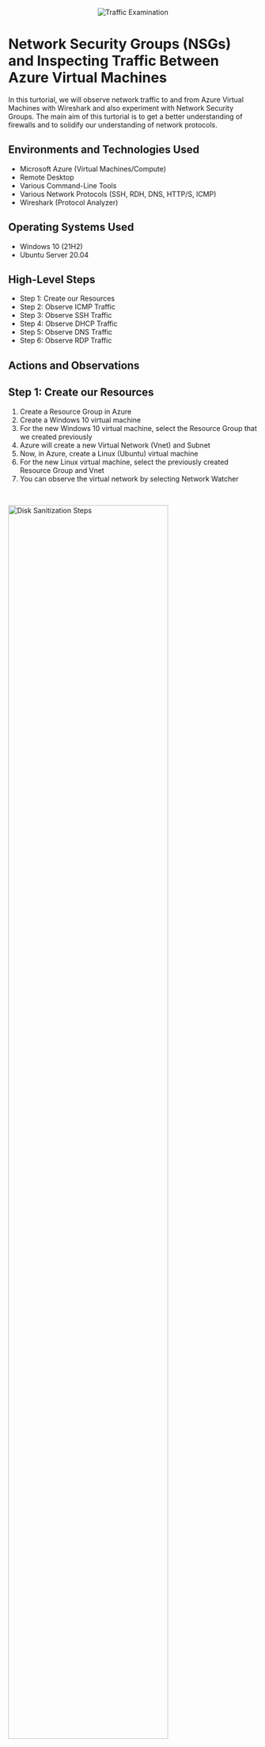 <p align="center">
<img src="https://i.imgur.com/Ua7udoS.png" alt="Traffic Examination"/>
</p>

<h1>Network Security Groups (NSGs) and Inspecting Traffic Between Azure Virtual Machines</h1>
In this turtorial, we will observe network traffic to and from Azure Virtual Machines with Wireshark and also experiment with Network Security Groups.
The main aim of this turtorial is to get a better understanding of firewalls and to solidify our understanding of network protocols. 
<br />

<h2>Environments and Technologies Used</h2>

- Microsoft Azure (Virtual Machines/Compute)
- Remote Desktop
- Various Command-Line Tools
- Various Network Protocols (SSH, RDH, DNS, HTTP/S, ICMP)
- Wireshark (Protocol Analyzer)

<h2>Operating Systems Used </h2>

- Windows 10 (21H2)
- Ubuntu Server 20.04

<h2>High-Level Steps</h2>

- Step 1: Create our Resources
- Step 2: Observe ICMP Traffic
- Step 3: Observe SSH Traffic
- Step 4: Observe DHCP Traffic
- Step 5: Observe DNS Traffic
- Step 6: Observe RDP Traffic

<h2>Actions and Observations</h2>

<p>
<h2>Step 1: Create our Resources</h2>

1. Create a Resource Group in Azure
2. Create a Windows 10 virtual machine 
3. For the new Windows 10 virtual machine, select the Resource Group that we created previously
4. Azure will create a new Virtual Network (Vnet) and Subnet
5. Now, in Azure, create a Linux (Ubuntu) virtual machine
6. For the new Linux virtual machine, select the previously created Resource Group and Vnet
7. You can observe the virtual network by selecting Network Watcher
</p>
<br />

<p>
<img src="https://i.imgur.com/Rk9EF8n.png" height="80%" width="80%" alt="Disk Sanitization Steps"/>
</p>

<p>
<img src="https://i.imgur.com/dfcWSdh.png" height="80%" width="80%" alt="Disk Sanitization Steps"/>
</p>
<p>
<h2>Step 2: Observe ICMP Traffic</h2>

1. Use Remote Desktop to connect to your Windows 10 Virtual Machine (If you are using a Mac, you can download the Microsoft Remote Desktop app from the App Store) 
2. Within your Windows 10 Virtual Machine, open a browser and download and install Wireshark
3. Open Wireshark and type ICMP in the bar at the top to filter for ICMP traffic only
4. Find the private IP address of the Ubuntu virtual machine on Azure and then ping it from within the Windows 10 virtual machine
5. Observe ping requests and replies within WireShark
6. From The Windows 10 virtual machine, open command line or PowerShell and attempt to ping a public website (such as www.google.com) and observe the traffic in WireShark
7. We will now use VM2's firewall to block ICMP. First, initiate a perpetual ping (-t) from your Windows 10 virtual machine to your Ubuntu virtual machine
8. In Azure, open the Network Security Group for your Ubuntu virtual machine and disable incoming (inbound) ICMP traffic
9. Back in the Windows 10 virtual machine, note the ICMP traffic in WireShark and the command line Ping activity
10. Re-enable ICMP traffic for the Network Security Group for your Ubuntu virtual machine 
11. Back in the Windows 10 virtual machine, observe the ICMP traffic in WireShark and the command line Ping activity (it should start receiving replies again)
12. Stop the ping activity (ctrl + c) 
</p>
<br />

<p>
<img src="https://i.imgur.com/02EVq2V.png" height="80%" width="80%" alt="Disk Sanitization Steps"/>
</p>

<p>
<img src="https://i.imgur.com/sZ00n0t.png" height="80%" width="80%" alt="Disk Sanitization Steps"/>
</p>

<p>
<img src="https://i.imgur.com/nQDRnwI.png" height="80%" width="80%" alt="Disk Sanitization Steps"/>
</p>

<p>
<img src="https://i.imgur.com/7EzT9VK.png" height="80%" width="80%" alt="Disk Sanitization Steps"/>
</p>


<p>
Lorem ipsum dolor sit amet, consectetur adipiscing elit, sed do eiusmod tempor incididunt ut labore et dolore magna aliqua. Ut enim ad minim veniam, quis nostrud exercitation ullamco laboris nisi ut aliquip ex ea commodo consequat. Duis aute irure dolor in reprehenderit in voluptate velit esse cillum dolore eu fugiat nulla pariatur.
</p>
<br />

<p>
<img src="https://i.imgur.com/DJmEXEB.png" height="80%" width="80%" alt="Disk Sanitization Steps"/>
</p>
<p>
Lorem ipsum dolor sit amet, consectetur adipiscing elit, sed do eiusmod tempor incididunt ut labore et dolore magna aliqua. Ut enim ad minim veniam, quis nostrud exercitation ullamco laboris nisi ut aliquip ex ea commodo consequat. Duis aute irure dolor in reprehenderit in voluptate velit esse cillum dolore eu fugiat nulla pariatur.
</p>
<br />

<p>
<img src="https://i.imgur.com/DJmEXEB.png" height="80%" width="80%" alt="Disk Sanitization Steps"/>
</p>
<p>
Lorem ipsum dolor sit amet, consectetur adipiscing elit, sed do eiusmod tempor incididunt ut labore et dolore magna aliqua. Ut enim ad minim veniam, quis nostrud exercitation ullamco laboris nisi ut aliquip ex ea commodo consequat. Duis aute irure dolor in reprehenderit in voluptate velit esse cillum dolore eu fugiat nulla pariatur.
</p>
<br />

<p>
<img src="https://i.imgur.com/DJmEXEB.png" height="80%" width="80%" alt="Disk Sanitization Steps"/>
</p>
<p>
Lorem ipsum dolor sit amet, consectetur adipiscing elit, sed do eiusmod tempor incididunt ut labore et dolore magna aliqua. Ut enim ad minim veniam, quis nostrud exercitation ullamco laboris nisi ut aliquip ex ea commodo consequat. Duis aute irure dolor in reprehenderit in voluptate velit esse cillum dolore eu fugiat nulla pariatur.
</p>
<br />

<p>
<img src="https://i.imgur.com/DJmEXEB.png" height="80%" width="80%" alt="Disk Sanitization Steps"/>
</p>
<p>
Lorem ipsum dolor sit amet, consectetur adipiscing elit, sed do eiusmod tempor incididunt ut labore et dolore magna aliqua. Ut enim ad minim veniam, quis nostrud exercitation ullamco laboris nisi ut aliquip ex ea commodo consequat. Duis aute irure dolor in reprehenderit in voluptate velit esse cillum dolore eu fugiat nulla pariatur.
</p>
<br />

<p>
<img src="https://i.imgur.com/DJmEXEB.png" height="80%" width="80%" alt="Disk Sanitization Steps"/>
</p>
<p>
Lorem ipsum dolor sit amet, consectetur adipiscing elit, sed do eiusmod tempor incididunt ut labore et dolore magna aliqua. Ut enim ad minim veniam, quis nostrud exercitation ullamco laboris nisi ut aliquip ex ea commodo consequat. Duis aute irure dolor in reprehenderit in voluptate velit esse cillum dolore eu fugiat nulla pariatur.
</p>
<br />





